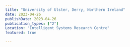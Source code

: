 ```yaml
---
title: "University of Ulster, Derry, Northern Ireland"
date: 2023-04-26
publishDate: 2023-04-26
publication_types: ["2"]
Location: "Intelligent Systems Research Centre"
featured: true

---
```


